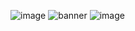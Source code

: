 ![image](https://github.com/user-attachments/assets/d55970b1-6807-4500-ad07-3ff7a8231249)
![banner](https://github.com/user-attachments/assets/92522922-913c-4834-8636-79b68c35e58b)
![image](https://github.com/user-attachments/assets/d29333c3-55bd-4491-8c52-3396deabbd5d)
